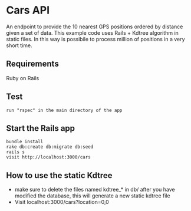 # Cars API

An endpoint to provide the 10 nearest GPS positions ordered by distance given a set of data.
This example code uses Rails + Kdtree algorithm in static files. In this way is possibile to process million of positions in a very short time.

## Requirements

Ruby on Rails

## Test

````
run "rspec" in the main directory of the app

````

## Start the Rails app

````
bundle install
rake db:create db:migrate db:seed
rails s
visit http://localhost:3000/cars

````

## How to use the static Kdtree

- make sure to delete the files named kdtree_* in db/ after you have modified the database, this will generate a new static kdtree file
- Visit localhost:3000/cars?location=0,0
